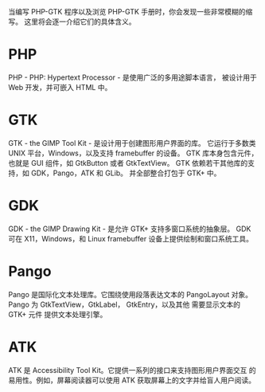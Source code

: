 当编写 PHP-GTK 程序以及浏览 PHP-GTK 手册时，你会发现一些非常模糊的缩写。 这里将会逐一介绍它们的具体含义。

# PHP
PHP - PHP: Hypertext Processor - 是使用广泛的多用途脚本语言， 被设计用于 Web 开发，并可嵌入 HTML 中。

# GTK
GTK - the GIMP Tool Kit - 是设计用于创建图形用户界面的库。 它运行于多数类 UNIX 平台，Windows，以及支持 framebuffer 的设备。
GTK 库本身包含元件，也就是 GUI 组件，如 GtkButton 或者 GtkTextView。
GTK 依赖若干其他库的支持，如 GDK，Pango，ATK 和 GLib。 并全部整合打包于 GTK+ 中。

# GDK
GDK - the GIMP Drawing Kit - 是允许 GTK+ 支持多窗口系统的抽象层。 GDK 可在 X11，Windows，和 Linux framebuffer 设备上提供绘制和窗口系统工具。

# Pango
Pango 是国际化文本处理库。它围绕使用段落表达文本的 PangoLayout 对象。Pango 为 GtkTextView，GtkLabel， GtkEntry，以及其他 需要显示文本的 GTK+ 元件 提供文本处理引擎。

# ATK
ATK 是 Accessibility Tool Kit。它提供一系列的接口来支持图形用户界面交互 的易用性。例如，屏幕阅读器可以使用 ATK 获取屏幕上的文字并给盲人用户阅读。